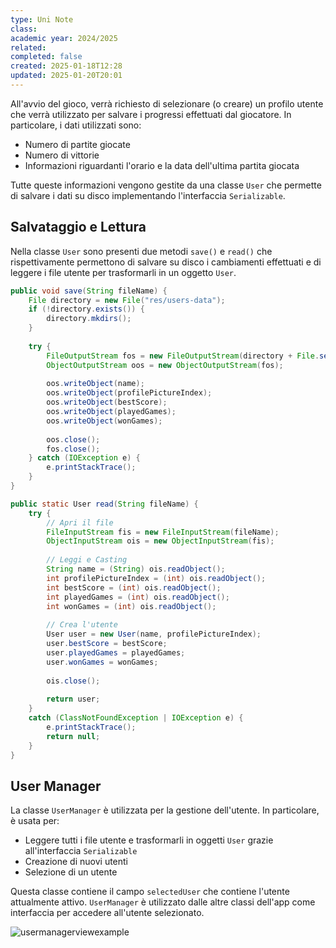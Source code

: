 ```yaml
---
type: Uni Note
class: 
academic year: 2024/2025
related: 
completed: false
created: 2025-01-18T12:28
updated: 2025-01-20T20:01
---
```

All'avvio del gioco, verrà richiesto di selezionare (o creare) un profilo utente che verrà utilizzato per salvare i progressi effettuati dal giocatore. In particolare, i dati utilizzati sono:
- Numero di partite giocate
- Numero di vittorie
- Informazioni riguardanti l'orario e la data dell'ultima partita giocata

Tutte queste informazioni vengono gestite da una classe `User` che permette di salvare i dati su disco implementando l'interfaccia `Serializable`.

## Salvataggio e Lettura

Nella classe `User` sono presenti due metodi `save()` e `read()` che rispettivamente permettono di salvare su disco i cambiamenti effettuati e di leggere i file utente per trasformarli in un oggetto `User`.

```java
public void save(String fileName) {  
    File directory = new File("res/users-data");  
    if (!directory.exists()) {  
        directory.mkdirs();  
    }  
  
    try {  
        FileOutputStream fos = new FileOutputStream(directory + File.separator + fileName);  
        ObjectOutputStream oos = new ObjectOutputStream(fos);  
  
        oos.writeObject(name);  
        oos.writeObject(profilePictureIndex);  
        oos.writeObject(bestScore);  
        oos.writeObject(playedGames);  
        oos.writeObject(wonGames);  
  
        oos.close();  
        fos.close();  
    } catch (IOException e) {  
        e.printStackTrace();  
    }  
}  
```

```java
public static User read(String fileName) {  
    try {  
        // Apri il file  
        FileInputStream fis = new FileInputStream(fileName);  
        ObjectInputStream ois = new ObjectInputStream(fis);  
  
        // Leggi e Casting  
        String name = (String) ois.readObject();  
        int profilePictureIndex = (int) ois.readObject();  
        int bestScore = (int) ois.readObject();  
        int playedGames = (int) ois.readObject();  
        int wonGames = (int) ois.readObject();  
  
        // Crea l'utente  
        User user = new User(name, profilePictureIndex);  
        user.bestScore = bestScore;  
        user.playedGames = playedGames;  
        user.wonGames = wonGames;  
  
        ois.close();  
  
        return user;  
    }  
    catch (ClassNotFoundException | IOException e) {  
        e.printStackTrace();  
        return null;  
    }  
}
```

## User Manager

La classe `UserManager` è utilizzata per la gestione dell'utente. In particolare, è usata per:

- Leggere tutti i file utente e trasformarli in oggetti `User` grazie all'interfaccia `Serializable`
- Creazione di nuovi utenti
- Selezione di un utente

Questa classe contiene il campo `selectedUser` che contiene l'utente attualmente attivo. `UserManager` è utilizzato dalle altre classi dell'app come interfaccia per accedere all'utente selezionato.

![usermanagerviewexample](usermanagerviewexample.png)

